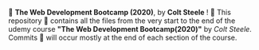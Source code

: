 :space_invader: **The Web Development Bootcamp (2020)**, by **Colt Steele**  !
🙏
This repository :file_folder: contains all the files from the very start to the end of the udemy course **"The Web Development Bootcamp(2020)"** by _Colt Steele_.
Commits :pushpin: will occur mostly at the end of each section of the course.
